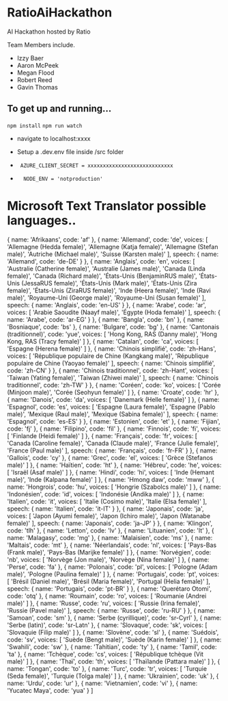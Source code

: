 # RatioAiHackathon
AI Hackathon hosted by Ratio

Team Members include.

* Izzy Baer   
* Aaron McPeek
* Megan Flood
* Robert Reed
* Gavin Thomas

## To get up and running...

``` npm install ```
``` npm run watch ```

* navigate to localhost:xxxx

* Setup a .dev.env file inside /src folder
*      AZURE_CLIENT_SECRET = xxxxxxxxxxxxxxxxxxxxxxxxxxxx 
*       NODE_ENV = 'notproduction' 

# Microsoft Text Translator possible languages..
 { name: 'Afrikaans', code: 'af' },
  { name: 'Allemand',
    code: 'de',
    voices: 
     [ 'Allemagne (Hedda female)',
       'Allemagne (Katja female)',
       'Allemagne (Stefan male)',
       'Autriche (Michael male)',
       'Suisse (Karsten male)' ],
    speech: { name: 'Allemand', code: 'de-DE' } },
  { name: 'Anglais',
    code: 'en',
    voices: 
     [ 'Australie (Catherine female)',
       'Australie (James male)',
       'Canada (Linda female)',
       'Canada (Richard male)',
       'États-Unis (BenjaminRUS male)',
       'États-Unis (JessaRUS female)',
       'États-Unis (Mark male)',
       'États-Unis (Zira female)',
       'États-Unis (ZiraRUS female)',
       'Inde (Heera female)',
       'Inde (Ravi male)',
       'Royaume-Uni (George male)',
       'Royaume-Uni (Susan female)' ],
    speech: { name: 'Anglais', code: 'en-US' } },
  { name: 'Arabe',
    code: 'ar',
    voices: [ 'Arabie Saoudite (Naayf male)', 'Égypte (Hoda female)' ],
    speech: { name: 'Arabe', code: 'ar-EG' } },
  { name: 'Bangla', code: 'bn' },
  { name: 'Bosniaque', code: 'bs' },
  { name: 'Bulgare', code: 'bg' },
  { name: 'Cantonais (traditionnel)',
    code: 'yue',
    voices: 
     [ 'Hong Kong, RAS (Danny male)',
       'Hong Kong, RAS (Tracy female)' ] },
  { name: 'Catalan',
    code: 'ca',
    voices: [ 'Espagne (Herena female)' ] },
  { name: 'Chinois simplifié',
    code: 'zh-Hans',
    voices: 
     [ 'République populaire de Chine (Kangkang male)',
       'République populaire de Chine (Yaoyao female)' ],
    speech: { name: 'Chinois simplifié', code: 'zh-CN' } },
  { name: 'Chinois traditionnel',
    code: 'zh-Hant',
    voices: [ 'Taiwan (Yating female)', 'Taiwan (Zhiwei male)' ],
    speech: { name: 'Chinois traditionnel', code: 'zh-TW' } },
  { name: 'Coréen',
    code: 'ko',
    voices: [ 'Corée (Minjoon male)', 'Corée (Seohyun female)' ] },
  { name: 'Croate', code: 'hr' },
  { name: 'Danois',
    code: 'da',
    voices: [ 'Danemark (Helle female)' ] },
  { name: 'Espagnol',
    code: 'es',
    voices: 
     [ 'Espagne (Laura female)',
       'Espagne (Pablo male)',
       'Mexique (Raul male)',
       'Mexique (Sabina female)' ],
    speech: { name: 'Espagnol', code: 'es-ES' } },
  { name: 'Estonien', code: 'et' },
  { name: 'Fijian', code: 'fj' },
  { name: 'Filipino', code: 'fil' },
  { name: 'Finnois',
    code: 'fi',
    voices: [ 'Finlande (Heidi female)' ] },
  { name: 'Français',
    code: 'fr',
    voices: 
     [ 'Canada (Caroline female)',
       'Canada (Claude male)',
       'France (Julie female)',
       'France (Paul male)' ],
    speech: { name: 'Français', code: 'fr-FR' } },
  { name: 'Gallois', code: 'cy' },
  { name: 'Grec', code: 'el', voices: [ 'Grèce (Stefanos male)' ] },
  { name: 'Haïtien', code: 'ht' },
  { name: 'Hébreu', code: 'he', voices: [ 'Israël (Asaf male)' ] },
  { name: 'Hindi',
    code: 'hi',
    voices: [ 'Inde (Hemant male)', 'Inde (Kalpana female)' ] },
  { name: 'Hmong daw', code: 'mww' },
  { name: 'Hongrois',
    code: 'hu',
    voices: [ 'Hongrie (Szabolcs male)' ] },
  { name: 'Indonésien',
    code: 'id',
    voices: [ 'Indonésie (Andika male)' ] },
  { name: 'Italien',
    code: 'it',
    voices: [ 'Italie (Cosimo male)', 'Italie (Elsa female)' ],
    speech: { name: 'Italien', code: 'it-IT' } },
  { name: 'Japonais',
    code: 'ja',
    voices: 
     [ 'Japon (Ayumi female)',
       'Japon (Ichiro male)',
       'Japon (Watanabe female)' ],
    speech: { name: 'Japonais', code: 'ja-JP' } },
  { name: 'Klingon', code: 'tlh' },
  { name: 'Letton', code: 'lv' },
  { name: 'Lituanien', code: 'lt' },
  { name: 'Malagasy', code: 'mg' },
  { name: 'Malaisien', code: 'ms' },
  { name: 'Maltais', code: 'mt' },
  { name: 'Néerlandais',
    code: 'nl',
    voices: [ 'Pays-Bas (Frank male)', 'Pays-Bas (Marijke female)' ] },
  { name: 'Norvégien',
    code: 'nb',
    voices: [ 'Norvège (Jon male)', 'Norvège (Nina female)' ] },
  { name: 'Perse', code: 'fa' },
  { name: 'Polonais',
    code: 'pl',
    voices: [ 'Pologne (Adam male)', 'Pologne (Paulina female)' ] },
  { name: 'Portugais',
    code: 'pt',
    voices: 
     [ 'Brésil (Daniel male)',
       'Brésil (Maria female)',
       'Portugal (Helia female)' ],
    speech: { name: 'Portugais', code: 'pt-BR' } },
  { name: 'Querétaro Otomi', code: 'otq' },
  { name: 'Roumain',
    code: 'ro',
    voices: [ 'Roumanie (Andrei male)' ] },
  { name: 'Russe',
    code: 'ru',
    voices: [ 'Russie (Irina female)', 'Russie (Pavel male)' ],
    speech: { name: 'Russe', code: 'ru-RU' } },
  { name: 'Samoan', code: 'sm' },
  { name: 'Serbe (cyrillique)', code: 'sr-Cyrl' },
  { name: 'Serbe (latin)', code: 'sr-Latn' },
  { name: 'Slovaque',
    code: 'sk',
    voices: [ 'Slovaquie (Filip male)' ] },
  { name: 'Slovène', code: 'sl' },
  { name: 'Suédois',
    code: 'sv',
    voices: [ 'Suède (Bengt male)', 'Suède (Karin female)' ] },
  { name: 'Swahili', code: 'sw' },
  { name: 'Tahitian', code: 'ty' },
  { name: 'Tamil', code: 'ta' },
  { name: 'Tchèque',
    code: 'cs',
    voices: [ 'République tchèque (Vit male)' ] },
  { name: 'Thaï',
    code: 'th',
    voices: [ 'Thaïlande (Pattara male)' ] },
  { name: 'Tongan', code: 'to' },
  { name: 'Turc',
    code: 'tr',
    voices: [ 'Turquie (Seda female)', 'Turquie (Tolga male)' ] },
  { name: 'Ukrainien', code: 'uk' },
  { name: 'Urdu', code: 'ur' },
  { name: 'Vietnamien', code: 'vi' },
  { name: 'Yucatec Maya', code: 'yua' } ]
